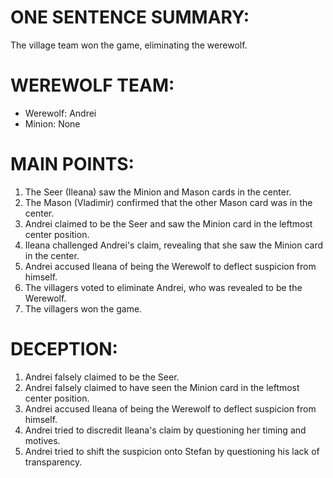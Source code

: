 # ONE SENTENCE SUMMARY:
The village team won the game, eliminating the werewolf.

# WEREWOLF TEAM:
- Werewolf: Andrei
- Minion: None

# MAIN POINTS:
1. The Seer (Ileana) saw the Minion and Mason cards in the center.
2. The Mason (Vladimir) confirmed that the other Mason card was in the center.
3. Andrei claimed to be the Seer and saw the Minion card in the leftmost center position.
4. Ileana challenged Andrei's claim, revealing that she saw the Minion card in the center.
5. Andrei accused Ileana of being the Werewolf to deflect suspicion from himself.
6. The villagers voted to eliminate Andrei, who was revealed to be the Werewolf.
7. The villagers won the game.

# DECEPTION:
1. Andrei falsely claimed to be the Seer.
2. Andrei falsely claimed to have seen the Minion card in the leftmost center position.
3. Andrei accused Ileana of being the Werewolf to deflect suspicion from himself.
4. Andrei tried to discredit Ileana's claim by questioning her timing and motives.
5. Andrei tried to shift the suspicion onto Stefan by questioning his lack of transparency.